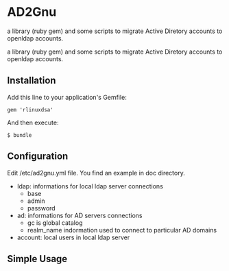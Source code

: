 # AD2Gnu
a library (ruby gem) and some scripts to migrate Active Diretory  accounts to openldap accounts.

a library (ruby gem) and some scripts to migrate Active Diretory
accounts to openldap accounts.

## Installation

Add this line to your application's Gemfile:

    gem 'rlinuxdsa'

And then execute:

    $ bundle

## Configuration

Edit /etc/ad2gnu.yml file. You find an example in doc directory.

* ldap: informations for local ldap server connections
  * base
  * admin
  * password
* ad: informations for AD servers connections
  * gc is global catalog
  * realm_name indormation used to connect to particular AD domains
* account: local users in local ldap server

## Simple Usage

